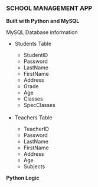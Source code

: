 <h3><b>SCHOOL MANAGEMENT APP</b></h3>

<p><b>Built with Python and MySQL</b></p>

<p>MySQL Database information</p>
<ul>
    <li>Students Table</li>
    <ul>
        <li>StudentID</li>
        <li>Password</li>
        <li>LastName</li>
        <li>FirstName</li>
        <li>Address</li>
        <li>Grade</li>
        <li>Age</li>
        <li>Classes</li>
        <li>SpecClasses</li>
    </ul>
    <br>
    <li>Teachers Table</li>
    <ul>
        <li>TeacherID</li>
        <li>Password</li>
        <li>LastName</li>
        <li>FirstName</li>
        <li>Address</li>
        <li>Age</li>
        <li>Subjects</li>
    </ul>
</ul>

<p><b>Python Logic</b></p>